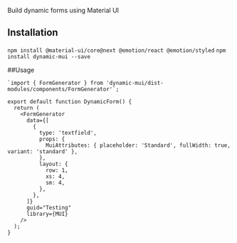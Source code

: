 Build dynamic forms using Material UI

## Installation

`npm install @material-ui/core@next @emotion/react @emotion/styled`
`npm install dynamic-mui --save`

##Usage 
```
`import { FormGenerator } from 'dynamic-mui/dist-modules/components/FormGenerator'`;

export default function DynamicForm() {
  return (
    <FormGenerator
      data={[
        {
          type: 'textfield',
          props: {
            MuiAttributes: { placeholder: 'Standard', fullWidth: true, variant: 'standard' },
          },
          layout: {
            row: 1,
            xs: 4,
            sm: 4,
          },
        },
      ]}
      guid="Testing"
      library={MUI}
    />
  );
}     
```
